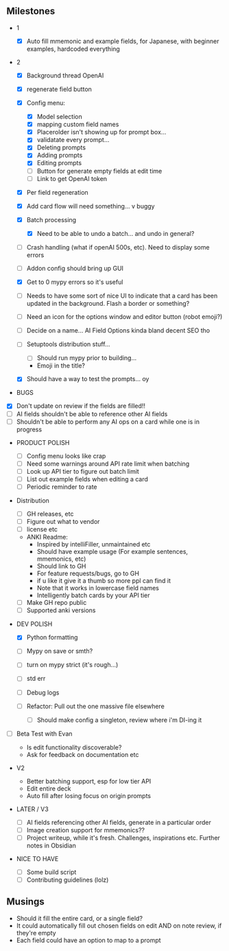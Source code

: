 ## Milestones

- 1

  - [x] Auto fill mmemonic and example fields, for Japanese, with beginner examples, hardcoded everything

- 2

  - [x] Background thread OpenAI
  - [x] regenerate field button
  - [x] Config menu:

    - [x] Model selection
    - [x] mapping custom field names
    - [x] Placerolder isn't showing up for prompt box...
    - [x] validatate every prompt...
    - [x] Deleting prompts
    - [x] Adding prompts
    - [x] Editing prompts
    - [ ] Button for generate empty fields at edit time
    - [ ] Link to get OpenAI token

  - [x] Per field regeneration
  - [x] Add card flow will need something... v buggy
  - [x] Batch processing
    - [x] Need to be able to undo a batch... and undo in general?
  - [ ] Crash handling (what if openAI 500s, etc). Need to display some errors
  - [ ] Addon config should bring up GUI
  - [x] Get to 0 mypy errors so it's useful

  - [ ] Needs to have some sort of nice UI to indicate that a card has been updated in the background. Flash a border or something?
  - [ ] Need an icon for the options window and editor button (robot emoji?)
  - [ ] Decide on a name... AI Field Options kinda bland decent SEO tho
  - [ ] Setuptools distribution stuff...
    - [ ] Should run mypy prior to building...
    - Emoji in the title?
  - [x] Should have a way to test the prompts... oy

- BUGS
- [x] Don't update on review if the fields are filled!!
- [ ] AI fields shouldn't be able to reference other AI fields
- [ ] Shouldn't be able to perform any AI ops on a card while one is in progress

- PRODUCT POLISH

  - [ ] Config menu looks like crap
  - [ ] Need some warnings around API rate limit when batching
  - [ ] Look up API tier to figure out batch limit
  - [ ] List out example fields when editing a card
  - [ ] Periodic reminder to rate

- Distribution

  - [ ] GH releases, etc
  - [ ] Figure out what to vendor
  - [ ] license etc
  - ANKI Readme:
    - Inspired by intelliFiller, unmaintained etc
    - Should have example usage (For example sentences, mmemonics, etc)
    - Should link to GH
    - For feature requests/bugs, go to GH
    - if u like it give it a thumb so more ppl can find it
    - Note that it works in lowercase field names
    - Intelligently batch cards by your API tier
  - [ ] Make GH repo public
  - [ ] Supported anki versions

- DEV POLISH

  - [x] Python formatting
  - [ ] Mypy on save or smth?
  - [ ] turn on mypy strict (it's rough...)

  - [ ] std err
  - [ ] Debug logs
  - [ ] Refactor: Pull out the one massive file elsewhere
    - [ ] Should make config a singleton, review where i'm DI-ing it

- [ ] Beta Test with Evan

  - Is edit functionality discoverable?
  - Ask for feedback on documentation etc

- V2

  - Better batching support, esp for low tier API
  - Edit entire deck
  - Auto fill after losing focus on origin prompts

- LATER / V3

  - [ ] AI fields referencing other AI fields, generate in a particular order
  - [ ] Image creation support for mmemonics??
  - [ ] Project writeup, while it's fresh. Challenges, inspirations etc. Further notes in Obsidian

- NICE TO HAVE
  - [ ] Some build script
  - [ ] Contributing guidelines (lolz)

## Musings

- Should it fill the entire card, or a single field?
- It could automatically fill out chosen fields on edit AND on note review, if they're empty
- Each field could have an option to map to a prompt
